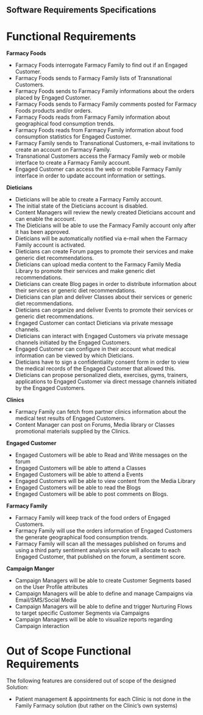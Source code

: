 ## Software Requirements Specifications

# Functional Requirements
**Farmacy Foods**
- Farmacy Foods interrogate Farmacy Family to find out if an Engaged Customer.
- Farmacy Foods sends to Farmacy Family lists of Transnational Customers.
- Farmacy Foods sends to Farmacy Family informations about the orders placed by Engaged Customer.
- Farmacy Foods sends to Farmacy Family comments posted for Farmacy Foods products and/or orders.
- Farmacy Foods reads from Farmacy Family information about geographical food consumption trends.
- Farmacy Foods reads from Farmacy Family information about food consumption statistics for Engaged Customer.
- Farmacy Family sends to Transnational Customers, e-mail invitations to create an account on Farmacy Family.
- Transnational Customers access the Farmacy Family web or mobile interface to create a Farmacy Family account.
- Engaged Customer can access the web or mobile Farmacy Family interface in order to update account information or settings.

**Dieticians**
- Dieticians will be able to create a Farmacy Family account.
- The initial state of the Dieticians account is disabled.
- Content Managers will review the newly created Dieticians account and can enable the account.
- The Dieticians will be able to use the Farmacy Family account only after it has been approved.
- Dieticians will be automatically notified via e-mail when the Farmacy Family account is activated.
- Dieticians can create Forum pages to promote their services and make generic diet recommendations.
- Dieticians can upload media content to the Farmacy Family Media Library to promote their services and make generic diet recommendations.
- Dieticians can create Blog pages in order to distribute information about their services or generic diet recommendations.
- Dieticians can plan and deliver Classes about their services or generic diet recommendations.
- Dieticians can organize and deliver Events to promote their services or generic diet recommendations.
- Engaged Customer can contact Dieticians via private message channels.
- Dieticians can interact with Engaged Customers via private message channels initiated by the Engaged Customers.
- Engaged Customer can configure in their account what medical information can be viewed by which Dieticians.
- Dieticians have to sign a confidentiality consent form in order to view the medical records of the Engaged Customer that allowed this.
- Dieticians can propose personalized diets, exercises, gyms, trainers, applications to Engaged Customer via direct message channels initiated by the Engaged Customers.

**Clinics**
- Farmacy Family can fetch from partner clinics information about the medical test results of Engaged Customers.
- Content Manager can post on Forums, Media library or Classes promotional materials supplied by the Clinics.

**Engaged Customer**
- Engaged Customers will be able to Read and Write messages on the forum
- Engaged Customers will be able to attend a Classes
- Engaged Customers will be able to attend a Events
- Engaged Customers will be able to view content from the Media Library
- Engaged Customers will be able to read the Blogs
- Engaged Customers will be able to post comments on Blogs.

**Farmacy Family**
- Farmacy Family will keep track of the food orders of Engaged Customers.
- Farmacy Family will use the orders information of Engaged Customers the generate geographical food consumption trends.
- Farmacy Family will scan all the messages published on forums and using a third party sentiment analysis service will allocate to each Engaged Customer, that published on the forum, a sentiment score.

**Campaign Manger**
- Campaign Managers will be able to create Customer Segments based on the User Profile attributes
- Campaign Managers will be able to define and manage Campaigns via Email/SMS/Social Media
- Campaign Managers will be able to define and trigger Nurturing Flows to target specific Customer Segments via Campaigns
- Campaign Managers will be able to visualize reports regarding Campaign interaction 

# Out of Scope Functional Requirements
The following features are considered out of scope of the designed Solution:
- Patient management & appointments for each Clinic is not done in the Family Farmacy solution (but rather on the Clinic’s own systems)